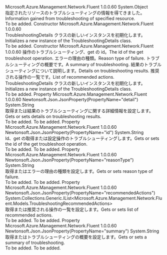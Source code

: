 <Type Name="TroubleshootingDetails" FullName="Microsoft.Azure.Management.Network.Fluent.Models.TroubleshootingDetails">
  <TypeSignature Language="C#" Value="public class TroubleshootingDetails" />
  <TypeSignature Language="ILAsm" Value=".class public auto ansi beforefieldinit TroubleshootingDetails extends System.Object" />
  <TypeSignature Language="DocId" Value="T:Microsoft.Azure.Management.Network.Fluent.Models.TroubleshootingDetails" />
  <TypeSignature Language="VB.NET" Value="Public Class TroubleshootingDetails" />
  <TypeSignature Language="F#" Value="type TroubleshootingDetails = class" />
  <AssemblyInfo>
    <AssemblyName>Microsoft.Azure.Management.Network.Fluent</AssemblyName>
    <AssemblyVersion>1.0.0.60</AssemblyVersion>
  </AssemblyInfo>
  <Base>
    <BaseTypeName>System.Object</BaseTypeName>
  </Base>
  <Interfaces />
  <Docs>
    <summary>
            <span data-ttu-id="69512-101">指定されたリソースのトラブルシューティングの情報を得てきました。</span><span class="sxs-lookup"><span data-stu-id="69512-101">Information gained from troubleshooting of specified resource.</span></span>
            </summary>
    <remarks>To be added.</remarks>
  </Docs>
  <Members>
    <Member MemberName=".ctor">
      <MemberSignature Language="C#" Value="public TroubleshootingDetails ();" />
      <MemberSignature Language="ILAsm" Value=".method public hidebysig specialname rtspecialname instance void .ctor() cil managed" />
      <MemberSignature Language="DocId" Value="M:Microsoft.Azure.Management.Network.Fluent.Models.TroubleshootingDetails.#ctor" />
      <MemberSignature Language="VB.NET" Value="Public Sub New ()" />
      <MemberType>Constructor</MemberType>
      <AssemblyInfo>
        <AssemblyName>Microsoft.Azure.Management.Network.Fluent</AssemblyName>
        <AssemblyVersion>1.0.0.60</AssemblyVersion>
      </AssemblyInfo>
      <Parameters />
      <Docs>
        <summary>
            <span data-ttu-id="69512-102">TroubleshootingDetails クラスの新しいインスタンスを初期化します。</span><span class="sxs-lookup"><span data-stu-id="69512-102">Initializes a new instance of the TroubleshootingDetails class.</span></span>
            </summary>
        <remarks>To be added.</remarks>
      </Docs>
    </Member>
    <Member MemberName=".ctor">
      <MemberSignature Language="C#" Value="public TroubleshootingDetails (string id = null, string reasonType = null, string summary = null, string detail = null, System.Collections.Generic.IList&lt;Microsoft.Azure.Management.Network.Fluent.Models.TroubleshootingRecommendedActions&gt; recommendedActions = null);" />
      <MemberSignature Language="ILAsm" Value=".method public hidebysig specialname rtspecialname instance void .ctor(string id, string reasonType, string summary, string detail, class System.Collections.Generic.IList`1&lt;class Microsoft.Azure.Management.Network.Fluent.Models.TroubleshootingRecommendedActions&gt; recommendedActions) cil managed" />
      <MemberSignature Language="DocId" Value="M:Microsoft.Azure.Management.Network.Fluent.Models.TroubleshootingDetails.#ctor(System.String,System.String,System.String,System.String,System.Collections.Generic.IList{Microsoft.Azure.Management.Network.Fluent.Models.TroubleshootingRecommendedActions})" />
      <MemberSignature Language="VB.NET" Value="Public Sub New (Optional id As String = null, Optional reasonType As String = null, Optional summary As String = null, Optional detail As String = null, Optional recommendedActions As IList(Of TroubleshootingRecommendedActions) = null)" />
      <MemberSignature Language="F#" Value="new Microsoft.Azure.Management.Network.Fluent.Models.TroubleshootingDetails : string * string * string * string * System.Collections.Generic.IList&lt;Microsoft.Azure.Management.Network.Fluent.Models.TroubleshootingRecommendedActions&gt; -&gt; Microsoft.Azure.Management.Network.Fluent.Models.TroubleshootingDetails" Usage="new Microsoft.Azure.Management.Network.Fluent.Models.TroubleshootingDetails (id, reasonType, summary, detail, recommendedActions)" />
      <MemberType>Constructor</MemberType>
      <AssemblyInfo>
        <AssemblyName>Microsoft.Azure.Management.Network.Fluent</AssemblyName>
        <AssemblyVersion>1.0.0.60</AssemblyVersion>
      </AssemblyInfo>
      <Parameters>
        <Parameter Name="id" Type="System.String" />
        <Parameter Name="reasonType" Type="System.String" />
        <Parameter Name="summary" Type="System.String" />
        <Parameter Name="detail" Type="System.String" />
        <Parameter Name="recommendedActions" Type="System.Collections.Generic.IList&lt;Microsoft.Azure.Management.Network.Fluent.Models.TroubleshootingRecommendedActions&gt;" />
      </Parameters>
      <Docs>
        <param name="id"><span data-ttu-id="69512-103">操作のトラブルシューティング、get の id。</span><span class="sxs-lookup"><span data-stu-id="69512-103">The id of the get troubleshoot operation.</span></span></param>
        <param name="reasonType"><span data-ttu-id="69512-104">エラーの理由の種類。</span><span class="sxs-lookup"><span data-stu-id="69512-104">Reason type of failure.</span></span></param>
        <param name="summary"><span data-ttu-id="69512-105">トラブルシューティングの概要です。</span><span class="sxs-lookup"><span data-stu-id="69512-105">A summary of troubleshooting.</span></span></param>
        <param name="detail"><span data-ttu-id="69512-106">結果のトラブルシューティングについて説明します。</span><span class="sxs-lookup"><span data-stu-id="69512-106">Details on troubleshooting results.</span></span></param>
        <param name="recommendedActions"><span data-ttu-id="69512-107">推奨される操作の一覧です。</span><span class="sxs-lookup"><span data-stu-id="69512-107">List of recommended actions.</span></span></param>
        <summary>
            <span data-ttu-id="69512-108">TroubleshootingDetails クラスの新しいインスタンスを初期化します。</span><span class="sxs-lookup"><span data-stu-id="69512-108">Initializes a new instance of the TroubleshootingDetails class.</span></span>
            </summary>
        <remarks>To be added.</remarks>
      </Docs>
    </Member>
    <Member MemberName="Detail">
      <MemberSignature Language="C#" Value="public string Detail { get; set; }" />
      <MemberSignature Language="ILAsm" Value=".property instance string Detail" />
      <MemberSignature Language="DocId" Value="P:Microsoft.Azure.Management.Network.Fluent.Models.TroubleshootingDetails.Detail" />
      <MemberSignature Language="VB.NET" Value="Public Property Detail As String" />
      <MemberSignature Language="F#" Value="member this.Detail : string with get, set" Usage="Microsoft.Azure.Management.Network.Fluent.Models.TroubleshootingDetails.Detail" />
      <MemberType>Property</MemberType>
      <AssemblyInfo>
        <AssemblyName>Microsoft.Azure.Management.Network.Fluent</AssemblyName>
        <AssemblyVersion>1.0.0.60</AssemblyVersion>
      </AssemblyInfo>
      <Attributes>
        <Attribute>
          <AttributeName>Newtonsoft.Json.JsonProperty(PropertyName="detail")</AttributeName>
        </Attribute>
      </Attributes>
      <ReturnValue>
        <ReturnType>System.String</ReturnType>
      </ReturnValue>
      <Docs>
        <summary>
            <span data-ttu-id="69512-109">取得または結果のトラブルシューティングに関する詳細情報を設定します。</span><span class="sxs-lookup"><span data-stu-id="69512-109">Gets or sets details on troubleshooting results.</span></span>
            </summary>
        <value>To be added.</value>
        <remarks>To be added.</remarks>
      </Docs>
    </Member>
    <Member MemberName="Id">
      <MemberSignature Language="C#" Value="public string Id { get; set; }" />
      <MemberSignature Language="ILAsm" Value=".property instance string Id" />
      <MemberSignature Language="DocId" Value="P:Microsoft.Azure.Management.Network.Fluent.Models.TroubleshootingDetails.Id" />
      <MemberSignature Language="VB.NET" Value="Public Property Id As String" />
      <MemberSignature Language="F#" Value="member this.Id : string with get, set" Usage="Microsoft.Azure.Management.Network.Fluent.Models.TroubleshootingDetails.Id" />
      <MemberType>Property</MemberType>
      <AssemblyInfo>
        <AssemblyName>Microsoft.Azure.Management.Network.Fluent</AssemblyName>
        <AssemblyVersion>1.0.0.60</AssemblyVersion>
      </AssemblyInfo>
      <Attributes>
        <Attribute>
          <AttributeName>Newtonsoft.Json.JsonProperty(PropertyName="id")</AttributeName>
        </Attribute>
      </Attributes>
      <ReturnValue>
        <ReturnType>System.String</ReturnType>
      </ReturnValue>
      <Docs>
        <summary>
            <span data-ttu-id="69512-110">Id、get の取得または設定操作のトラブルシューティングします。</span><span class="sxs-lookup"><span data-stu-id="69512-110">Gets or sets the id of the get troubleshoot operation.</span></span>
            </summary>
        <value>To be added.</value>
        <remarks>To be added.</remarks>
      </Docs>
    </Member>
    <Member MemberName="ReasonType">
      <MemberSignature Language="C#" Value="public string ReasonType { get; set; }" />
      <MemberSignature Language="ILAsm" Value=".property instance string ReasonType" />
      <MemberSignature Language="DocId" Value="P:Microsoft.Azure.Management.Network.Fluent.Models.TroubleshootingDetails.ReasonType" />
      <MemberSignature Language="VB.NET" Value="Public Property ReasonType As String" />
      <MemberSignature Language="F#" Value="member this.ReasonType : string with get, set" Usage="Microsoft.Azure.Management.Network.Fluent.Models.TroubleshootingDetails.ReasonType" />
      <MemberType>Property</MemberType>
      <AssemblyInfo>
        <AssemblyName>Microsoft.Azure.Management.Network.Fluent</AssemblyName>
        <AssemblyVersion>1.0.0.60</AssemblyVersion>
      </AssemblyInfo>
      <Attributes>
        <Attribute>
          <AttributeName>Newtonsoft.Json.JsonProperty(PropertyName="reasonType")</AttributeName>
        </Attribute>
      </Attributes>
      <ReturnValue>
        <ReturnType>System.String</ReturnType>
      </ReturnValue>
      <Docs>
        <summary>
            <span data-ttu-id="69512-111">取得またはエラーの理由の種類を設定します。</span><span class="sxs-lookup"><span data-stu-id="69512-111">Gets or sets reason type of failure.</span></span>
            </summary>
        <value>To be added.</value>
        <remarks>To be added.</remarks>
      </Docs>
    </Member>
    <Member MemberName="RecommendedActions">
      <MemberSignature Language="C#" Value="public System.Collections.Generic.IList&lt;Microsoft.Azure.Management.Network.Fluent.Models.TroubleshootingRecommendedActions&gt; RecommendedActions { get; set; }" />
      <MemberSignature Language="ILAsm" Value=".property instance class System.Collections.Generic.IList`1&lt;class Microsoft.Azure.Management.Network.Fluent.Models.TroubleshootingRecommendedActions&gt; RecommendedActions" />
      <MemberSignature Language="DocId" Value="P:Microsoft.Azure.Management.Network.Fluent.Models.TroubleshootingDetails.RecommendedActions" />
      <MemberSignature Language="VB.NET" Value="Public Property RecommendedActions As IList(Of TroubleshootingRecommendedActions)" />
      <MemberSignature Language="F#" Value="member this.RecommendedActions : System.Collections.Generic.IList&lt;Microsoft.Azure.Management.Network.Fluent.Models.TroubleshootingRecommendedActions&gt; with get, set" Usage="Microsoft.Azure.Management.Network.Fluent.Models.TroubleshootingDetails.RecommendedActions" />
      <MemberType>Property</MemberType>
      <AssemblyInfo>
        <AssemblyName>Microsoft.Azure.Management.Network.Fluent</AssemblyName>
        <AssemblyVersion>1.0.0.60</AssemblyVersion>
      </AssemblyInfo>
      <Attributes>
        <Attribute>
          <AttributeName>Newtonsoft.Json.JsonProperty(PropertyName="recommendedActions")</AttributeName>
        </Attribute>
      </Attributes>
      <ReturnValue>
        <ReturnType>System.Collections.Generic.IList&lt;Microsoft.Azure.Management.Network.Fluent.Models.TroubleshootingRecommendedActions&gt;</ReturnType>
      </ReturnValue>
      <Docs>
        <summary>
            <span data-ttu-id="69512-112">取得または推奨される操作の一覧を設定します。</span><span class="sxs-lookup"><span data-stu-id="69512-112">Gets or sets list of recommended actions.</span></span>
            </summary>
        <value>To be added.</value>
        <remarks>To be added.</remarks>
      </Docs>
    </Member>
    <Member MemberName="Summary">
      <MemberSignature Language="C#" Value="public string Summary { get; set; }" />
      <MemberSignature Language="ILAsm" Value=".property instance string Summary" />
      <MemberSignature Language="DocId" Value="P:Microsoft.Azure.Management.Network.Fluent.Models.TroubleshootingDetails.Summary" />
      <MemberSignature Language="VB.NET" Value="Public Property Summary As String" />
      <MemberSignature Language="F#" Value="member this.Summary : string with get, set" Usage="Microsoft.Azure.Management.Network.Fluent.Models.TroubleshootingDetails.Summary" />
      <MemberType>Property</MemberType>
      <AssemblyInfo>
        <AssemblyName>Microsoft.Azure.Management.Network.Fluent</AssemblyName>
        <AssemblyVersion>1.0.0.60</AssemblyVersion>
      </AssemblyInfo>
      <Attributes>
        <Attribute>
          <AttributeName>Newtonsoft.Json.JsonProperty(PropertyName="summary")</AttributeName>
        </Attribute>
      </Attributes>
      <ReturnValue>
        <ReturnType>System.String</ReturnType>
      </ReturnValue>
      <Docs>
        <summary>
            <span data-ttu-id="69512-113">取得またはトラブルシューティングの概要を設定します。</span><span class="sxs-lookup"><span data-stu-id="69512-113">Gets or sets a summary of troubleshooting.</span></span>
            </summary>
        <value>To be added.</value>
        <remarks>To be added.</remarks>
      </Docs>
    </Member>
  </Members>
</Type>